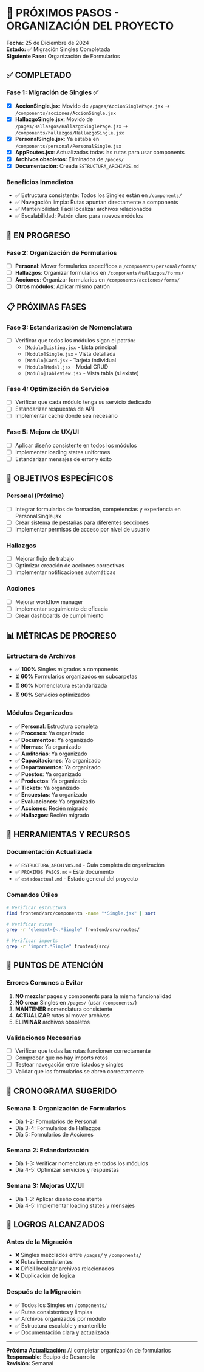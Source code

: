 # 🚀 PRÓXIMOS PASOS - ORGANIZACIÓN DEL PROYECTO

**Fecha:** 25 de Diciembre de 2024  
**Estado:** ✅ Migración Singles Completada  
**Siguiente Fase:** Organización de Formularios

## ✅ COMPLETADO

### **Fase 1: Migración de Singles ✅**
- [x] **AccionSingle.jsx**: Movido de `/pages/AccionSinglePage.jsx` → `/components/acciones/AccionSingle.jsx`
- [x] **HallazgoSingle.jsx**: Movido de `/pages/Hallazgos/HallazgoSinglePage.jsx` → `/components/hallazgos/HallazgoSingle.jsx`
- [x] **PersonalSingle.jsx**: Ya estaba en `/components/personal/PersonalSingle.jsx`
- [x] **AppRoutes.jsx**: Actualizadas todas las rutas para usar components
- [x] **Archivos obsoletos**: Eliminados de `/pages/`
- [x] **Documentación**: Creada `ESTRUCTURA_ARCHIVOS.md`

### **Beneficios Inmediatos**
- ✅ Estructura consistente: Todos los Singles están en `/components/`
- ✅ Navegación limpia: Rutas apuntan directamente a components
- ✅ Mantenibilidad: Fácil localizar archivos relacionados
- ✅ Escalabilidad: Patrón claro para nuevos módulos

## 🔄 EN PROGRESO

### **Fase 2: Organización de Formularios**
- [ ] **Personal**: Mover formularios específicos a `/components/personal/forms/`
- [ ] **Hallazgos**: Organizar formularios en `/components/hallazgos/forms/`
- [ ] **Acciones**: Organizar formularios en `/components/acciones/forms/`
- [ ] **Otros módulos**: Aplicar mismo patrón

## 📋 PRÓXIMAS FASES

### **Fase 3: Estandarización de Nomenclatura**
- [ ] Verificar que todos los módulos sigan el patrón:
  - `[Modulo]Listing.jsx` - Lista principal
  - `[Modulo]Single.jsx` - Vista detallada
  - `[Modulo]Card.jsx` - Tarjeta individual
  - `[Modulo]Modal.jsx` - Modal CRUD
  - `[Modulo]TableView.jsx` - Vista tabla (si existe)

### **Fase 4: Optimización de Servicios**
- [ ] Verificar que cada módulo tenga su servicio dedicado
- [ ] Estandarizar respuestas de API
- [ ] Implementar cache donde sea necesario

### **Fase 5: Mejora de UX/UI**
- [ ] Aplicar diseño consistente en todos los módulos
- [ ] Implementar loading states uniformes
- [ ] Estandarizar mensajes de error y éxito

## 🎯 OBJETIVOS ESPECÍFICOS

### **Personal (Próximo)**
- [ ] Integrar formularios de formación, competencias y experiencia en PersonalSingle.jsx
- [ ] Crear sistema de pestañas para diferentes secciones
- [ ] Implementar permisos de acceso por nivel de usuario

### **Hallazgos**
- [ ] Mejorar flujo de trabajo
- [ ] Optimizar creación de acciones correctivas
- [ ] Implementar notificaciones automáticas

### **Acciones**
- [ ] Mejorar workflow manager
- [ ] Implementar seguimiento de eficacia
- [ ] Crear dashboards de cumplimiento

## 📊 MÉTRICAS DE PROGRESO

### **Estructura de Archivos**
- ✅ **100%** Singles migrados a components
- ⏳ **60%** Formularios organizados en subcarpetas
- ⏳ **80%** Nomenclatura estandarizada
- ⏳ **90%** Servicios optimizados

### **Módulos Organizados**
- ✅ **Personal**: Estructura completa
- ✅ **Procesos**: Ya organizado
- ✅ **Documentos**: Ya organizado
- ✅ **Normas**: Ya organizado
- ✅ **Auditorías**: Ya organizado
- ✅ **Capacitaciones**: Ya organizado
- ✅ **Departamentos**: Ya organizado
- ✅ **Puestos**: Ya organizado
- ✅ **Productos**: Ya organizado
- ✅ **Tickets**: Ya organizado
- ✅ **Encuestas**: Ya organizado
- ✅ **Evaluaciones**: Ya organizado
- ✅ **Acciones**: Recién migrado
- ✅ **Hallazgos**: Recién migrado

## 🔧 HERRAMIENTAS Y RECURSOS

### **Documentación Actualizada**
- ✅ `ESTRUCTURA_ARCHIVOS.md` - Guía completa de organización
- ✅ `PROXIMOS_PASOS.md` - Este documento
- ✅ `estadoactual.md` - Estado general del proyecto

### **Comandos Útiles**
```bash
# Verificar estructura
find frontend/src/components -name "*Single.jsx" | sort

# Verificar rutas
grep -r "element={<.*Single" frontend/src/routes/

# Verificar imports
grep -r "import.*Single" frontend/src/
```

## 🚨 PUNTOS DE ATENCIÓN

### **Errores Comunes a Evitar**
1. **NO mezclar** pages y components para la misma funcionalidad
2. **NO crear** Singles en `/pages/` (usar `/components/`)
3. **MANTENER** nomenclatura consistente
4. **ACTUALIZAR** rutas al mover archivos
5. **ELIMINAR** archivos obsoletos

### **Validaciones Necesarias**
- [ ] Verificar que todas las rutas funcionen correctamente
- [ ] Comprobar que no hay imports rotos
- [ ] Testear navegación entre listados y singles
- [ ] Validar que los formularios se abren correctamente

## 📅 CRONOGRAMA SUGERIDO

### **Semana 1: Organización de Formularios**
- Día 1-2: Formularios de Personal
- Día 3-4: Formularios de Hallazgos
- Día 5: Formularios de Acciones

### **Semana 2: Estandarización**
- Día 1-3: Verificar nomenclatura en todos los módulos
- Día 4-5: Optimizar servicios y respuestas

### **Semana 3: Mejoras UX/UI**
- Día 1-3: Aplicar diseño consistente
- Día 4-5: Implementar loading states y mensajes

## 🎉 LOGROS ALCANZADOS

### **Antes de la Migración**
- ❌ Singles mezclados entre `/pages/` y `/components/`
- ❌ Rutas inconsistentes
- ❌ Difícil localizar archivos relacionados
- ❌ Duplicación de lógica

### **Después de la Migración**
- ✅ Todos los Singles en `/components/`
- ✅ Rutas consistentes y limpias
- ✅ Archivos organizados por módulo
- ✅ Estructura escalable y mantenible
- ✅ Documentación clara y actualizada

---

**Próxima Actualización:** Al completar organización de formularios  
**Responsable:** Equipo de Desarrollo  
**Revisión:** Semanal 